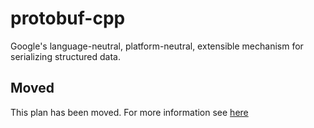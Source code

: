 # protobuf-cpp

Google's language-neutral, platform-neutral, extensible mechanism for serializing structured data.

## Moved

This plan has been moved. For more information see [here](https://github.com/habitat-sh/core-plans#additional-plans)
